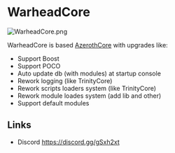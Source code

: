 # WarheadCore
![WarheadCore.png](https://user-images.githubusercontent.com/2656715/56915466-3f037600-6abf-11e9-8965-d79328e40953.jpg)

WarheadCore is based [AzerothCore](https://github.com/azerothcore/azerothcore-wotlk) with upgrades like:
- Support Boost
- Support POCO
- Auto update db (with modules) at startup console
- Rework logging (like TrinityCore)
- Rework scripts loaders system (like TrinityCore)
- Rework module loades system (add lib and other)
- Support default modules

## Links
- Discord https://discord.gg/gSxh2xt
